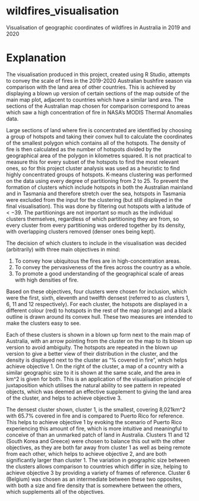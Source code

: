 # wildfires_visualisation
Visualisation of geographic coordinates of wildfires in Australia in 2019 and 2020

# Explanation
The visualisation produced in this project, created using R Studio, attempts to convey the scale of fires in the 2019-2020 Australian bushfire season via comparison with the land area of other countries. This is achieved by displaying a blown up version of certain sections of the map outside of the main map plot, adjacent to countries which have a similar land area. The sections of the Australian map chosen for comparison correspond to areas which saw a high concentration of fire in NASA’s MODIS Thermal Anomalies data.

Large sections of land where fire is concentrated are identified by choosing a group of hotspots and taking their convex hull to calculate the
coordinates of the smallest polygon which contains all of the hotspots. The density of fire is then calculated as the number of hotspots divided by the geographical area of the polygon in kilometres squared. It is not practical to measure this for every subset of the hotspots to find the most relevant ones, so for this project cluster analysis was used as a heuristic to find highly concentrated groups of hotspots.
K-means clustering was performed on the data using every degree of partitioning from 2 to 25.
To prevent the formation of clusters which include hotspots in both the Australian mainland and in
Tasmania and therefore stretch over the sea, hotspots in Tasmania were excluded from the input for
the clustering (but still displayed in the final visualisation). This was done by filtering out hotspots
with a latitude of < −39. The partitionings are not important so much as the individual clusters
themselves, regardless of which partitioning they are from, so every cluster from every partitioning
was ordered together by its density, with overlapping clusters removed (denser ones being kept).

The decision of which clusters to include in the visualisation was decided (arbitrarily) with three main objectives
in mind:
1. To convey how ubiquitous the fires are in high-concentration areas.
2. To convey the pervasiveness of the fires across the country as a whole.
3. To promote a good understanding of the geographical scale of areas with high densities of fire.

Based on these objectives, four clusters were chosen for inclusion, which were the first, sixth,
eleventh and twelfth densest (referred to as clusters 1, 6, 11 and 12 respectively). For each cluster,
the hotspots are displayed in a different colour (red) to hotspots in the rest of the map (orange) and a
black outline is drawn around its convex hull. These two measures are intended to make the clusters
easy to see.

Each of these clusters is shown in a blown up form next to the main map of Australia, with an
arrow pointing from the cluster on the map to its blown up version to avoid ambiguity. The hotspots
are repeated in the blown up version to give a better view of their distribution in the cluster, and
the density is displayed next to the cluster as “% covered in fire”, which helps achieve objective 1.
On the right of the cluster, a map of a country with a similar geographic size to it is shown at the
same scale, and the area in km^2
is given for both. This is an application of the visualisation principle
of juxtaposition which utilises the natural ability to see pattern in repeated objects, which was
deemed an effective supplement to giving the land area of the cluster, and helps to achieve objective
3.

The densest cluster shown, cluster 1, is the smallest, covering 8,021km^2 with 65.7% covered in fire
and is compared to Puerto Rico for reference. This helps to achieve objective 1 by evoking the scenario
of Puerto Rico experiencing this amount of fire, which is more intuitive and meaningful to conceive
of than an unmarked patch of land in Australia. Clusters 11 and 12 (South Korea and Greece) were
chosen to balance this out with the other objectives, as they are both far away from cluster 1 as well as
being remote from each other, which helps to achieve objective 2, and are both significantly larger than
cluster 1. The variation in geographic size between the clusters allows comparison to countries which
differ in size, helping to achieve objective 3 by providing a variety of frames of reference. Cluster 6
(Belgium) was chosen as an intermediate between these two opposites, with both a size and fire density
that is somewhere between the others, which supplements all of the objectives.
